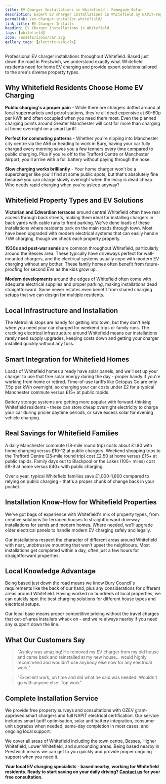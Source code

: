 ```yaml
---
title: EV Charger Installations in Whitefield | Renegade Solar
description: Expert EV charger installations in Whitefield by NAPIT-registered electrician. Professional service with smart charging and renewable energy integration.
permalink: /ev-charger-installer-whitefield/
link_title: EV Charger Installs
heading: EV Charger Installations in Whitefield
tags: [whitefield]
icon: /assets/icons/car.svg
gallery_tags: [electric-vehicle]
---
```


Professional EV charger installations throughout Whitefield. Based just down the road in Prestwich, we understand exactly what Whitefield residents need for home EV charging and provide expert solutions tailored to the area's diverse property types.

## Why Whitefield Residents Choose Home EV Charging

**Public charging's a proper pain** - While there are chargers dotted around at local supermarkets and petrol stations, they're all dead expensive at 60-80p per kWh and often occupied when you need them most. Even the planned charging points around Greater Manchester will cost far more than charging at home overnight on a smart tariff.

**Perfect for commuting patterns** - Whether you're nipping into Manchester city centre via the A56 or heading to work in Bury, having your car fully charged every morning saves you a few tenners every time compared to public charging. Plus if you're off to the Trafford Centre or Manchester Airport, you'll arrive with a full battery without paying through the nose.

**Slow charging works brilliantly** - Your home charger won't be a supercharger like you'll find at some public spots, but that's absolutely fine because you can charge slowly overnight when the leccy is dead cheap. Who needs rapid charging when you're asleep anyway?

## Whitefield Property Types and EV Solutions

**Victorian and Edwardian terraces** around central Whitefield often have rear access through back streets, making them ideal for installing chargers in back yards with cable runs to front parking. We've done loads of these installations where residents park on the main roads through town. Most have been upgraded with modern electrical systems that can easily handle 7kW charging, though we check each property properly.

**1930s and post-war semis** are common throughout Whitefield, particularly around the Besses area. These typically have driveways perfect for wall-mounted chargers, and the electrical systems usually cope with modern EV charging without any bother. These family homes often benefit from future-proofing for second EVs as the kids grow up.

**Modern developments** around the edges of Whitefield often come with adequate electrical supplies and proper parking, making installations dead straightforward. Some newer estates even benefit from shared charging setups that we can design for multiple residents.

## Local Infrastructure and Installation

The Metrolink stops are handy for getting into town, but they don't help when you need your car charged for weekend trips or family runs. The cracking electrical infrastructure around Whitefield means our installations rarely need supply upgrades, keeping costs down and getting your charger installed quickly without any fuss.

## Smart Integration for Whitefield Homes

Loads of Whitefield homes already have solar panels, and we'll set up your charger to use that free solar energy during the day - proper handy if you're working from home or retired. Time-of-use tariffs like Octopus Go are only 7.5p per kWh overnight, so charging your car costs under £2 for a typical Manchester commute versus £15+ at public rapids.

Battery storage systems are getting more popular with forward-thinking Whitefield residents - these can store cheap overnight electricity to charge your car during pricier daytime periods, or save excess solar for evening vehicle charging.

## Real Savings for Whitefield Families

A daily Manchester commute (18-mile round trip) costs about £1.80 with home charging versus £10-12 at public chargers. Weekend shopping trips to the Trafford Centre (25-mile round trip) cost £2.50 at home versus £15+ at public rapids. Family days out to Blackpool or the Lakes (100+ miles) cost £8-9 at home versus £40+ with public charging. 

Over a year, typical Whitefield families save £1,000-1,800 compared to relying on public charging - that's a proper chunk of change back in your pocket.

## Installation Know-How for Whitefield Properties

We've got bags of experience with Whitefield's mix of property types, from creative solutions for terraced houses to straightforward driveway installations for semis and modern homes. Where needed, we'll upgrade older electrical panels to handle modern EV charging safely and legally. 

Our installations respect the character of different areas around Whitefield with neat, unobtrusive mounting that won't upset the neighbours. Most installations get completed within a day, often just a few hours for straightforward properties.

## Local Knowledge Advantage

Being based just down the road means we know Bury Council's requirements like the back of our hand, plus any considerations for different areas around Whitefield. Having worked on hundreds of local properties, we can quickly spot the best charging solutions for different house types and electrical setups. 

Our local base means proper competitive pricing without the travel charges that out-of-area installers whack on - and we're always nearby if you need any support down the line.

## What Our Customers Say

> "Ashley was amazing! He removed my EV charger from my old house and came back and reinstalled at my new house... would highly recommend and wouldn't use anybody else now for any electrical work."

> "Excellent work, on time and did what he said was needed. Wouldn't go with anyone else. Top work"

## Complete Installation Service

We provide free property surveys and consultations with OZEV grant-approved smart chargers and full NAPIT electrical certification. Our service includes smart tariff optimisation, solar and battery integration, consumer unit upgrades when needed, same-day completion in most cases, and ongoing local support.

We cover all areas of Whitefield including the town centre, Besses, Higher Whitefield, Lower Whitefield, and surrounding areas. Being based nearby in Prestwich means we can get to you quickly and provide proper ongoing support when you need it.

**Your local EV charging specialists - based nearby, working for Whitefield residents. Ready to start saving on your daily driving? [Contact us](/contact/) for your free consultation.**
